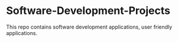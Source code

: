 # Software-Development-Projects
This repo contains software development applications, user friendly applications.
